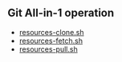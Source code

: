 ## Git All-in-1 operation
- [resources-clone.sh](resources-clone.sh)
- [resources-fetch.sh](resources-fetch.sh)
- [resources-pull.sh](resources-pull.sh)
